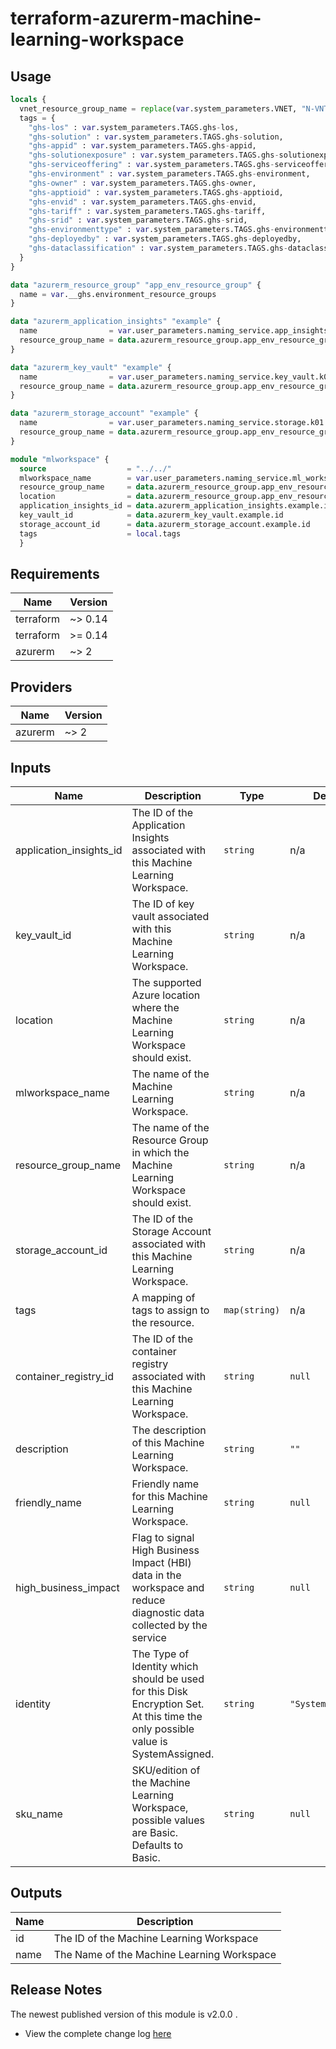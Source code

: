 # terraform-azurerm-machine-learning-workspace

## Usage
``` terraform
locals {
  vnet_resource_group_name = replace(var.system_parameters.VNET, "N-VNT", "N-RGP-BASE")
  tags = {
    "ghs-los" : var.system_parameters.TAGS.ghs-los,
    "ghs-solution" : var.system_parameters.TAGS.ghs-solution,
    "ghs-appid" : var.system_parameters.TAGS.ghs-appid,
    "ghs-solutionexposure" : var.system_parameters.TAGS.ghs-solutionexposure,
    "ghs-serviceoffering" : var.system_parameters.TAGS.ghs-serviceoffering,
    "ghs-environment" : var.system_parameters.TAGS.ghs-environment,
    "ghs-owner" : var.system_parameters.TAGS.ghs-owner,
    "ghs-apptioid" : var.system_parameters.TAGS.ghs-apptioid,
    "ghs-envid" : var.system_parameters.TAGS.ghs-envid,
    "ghs-tariff" : var.system_parameters.TAGS.ghs-tariff,
    "ghs-srid" : var.system_parameters.TAGS.ghs-srid,
    "ghs-environmenttype" : var.system_parameters.TAGS.ghs-environmenttype,
    "ghs-deployedby" : var.system_parameters.TAGS.ghs-deployedby,
    "ghs-dataclassification" : var.system_parameters.TAGS.ghs-dataclassification
  }
}

data "azurerm_resource_group" "app_env_resource_group" {
  name = var.__ghs.environment_resource_groups
}

data "azurerm_application_insights" "example" {
  name                = var.user_parameters.naming_service.app_insights.k01
  resource_group_name = data.azurerm_resource_group.app_env_resource_group.name
}

data "azurerm_key_vault" "example" {
  name                = var.user_parameters.naming_service.key_vault.k01
  resource_group_name = data.azurerm_resource_group.app_env_resource_group.name
}

data "azurerm_storage_account" "example" {
  name                = var.user_parameters.naming_service.storage.k01
  resource_group_name = data.azurerm_resource_group.app_env_resource_group.name
}

module "mlworkspace" {
  source                  = "../../"
  mlworkspace_name        = var.user_parameters.naming_service.ml_workspace.k01
  resource_group_name     = data.azurerm_resource_group.app_env_resource_group.name
  location                = data.azurerm_resource_group.app_env_resource_group.location
  application_insights_id = data.azurerm_application_insights.example.id
  key_vault_id            = data.azurerm_key_vault.example.id
  storage_account_id      = data.azurerm_storage_account.example.id
  tags                    = local.tags
  }

```

## Requirements

| Name | Version |
|------|---------|
| terraform | ~> 0.14 |
| terraform | >= 0.14 |
| azurerm | ~> 2 |

## Providers

| Name | Version |
|------|---------|
| azurerm | ~> 2 |

## Inputs

| Name | Description | Type | Default | Required |
|------|-------------|------|---------|:--------:|
| application\_insights\_id | The ID of the Application Insights associated with this Machine Learning Workspace. | `string` | n/a | yes |
| key\_vault\_id | The ID of key vault associated with this Machine Learning Workspace. | `string` | n/a | yes |
| location | The supported Azure location where the Machine Learning Workspace should exist. | `string` | n/a | yes |
| mlworkspace\_name | The name of the Machine Learning Workspace. | `string` | n/a | yes |
| resource\_group\_name | The name of the Resource Group in which the Machine Learning Workspace should exist. | `string` | n/a | yes |
| storage\_account\_id | The ID of the Storage Account associated with this Machine Learning Workspace. | `string` | n/a | yes |
| tags | A mapping of tags to assign to the resource. | `map(string)` | n/a | yes |
| container\_registry\_id | The ID of the container registry associated with this Machine Learning Workspace. | `string` | `null` | no |
| description | The description of this Machine Learning Workspace. | `string` | `""` | no |
| friendly\_name | Friendly name for this Machine Learning Workspace. | `string` | `null` | no |
| high\_business\_impact | Flag to signal High Business Impact (HBI) data in the workspace and reduce diagnostic data collected by the service | `string` | `null` | no |
| identity | The Type of Identity which should be used for this Disk Encryption Set. At this time the only possible value is SystemAssigned. | `string` | `"SystemAssigned"` | no |
| sku\_name | SKU/edition of the Machine Learning Workspace, possible values are Basic. Defaults to Basic. | `string` | `null` | no |

## Outputs

| Name | Description |
|------|-------------|
| id | The ID of the Machine Learning Workspace |
| name | The Name of the Machine Learning Workspace |

## Release Notes

The newest published version of this module is v2.0.0.

- View the complete change log [here](./changelog.md)
